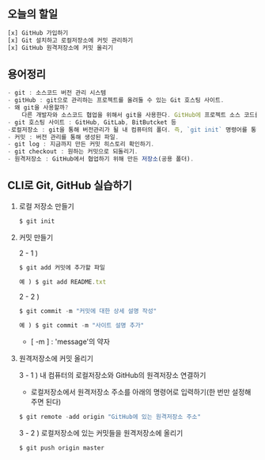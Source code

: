 ## 오늘의 할일

```javascript
[x] GitHub 가입하기 
[x] Git 설치하고 로컬저장소에 커밋 관리하기 
[x] GitHub 원격저장소에 커밋 올리기
```

## 용어정리

```js
- git : 소스코드 버전 관리 시스템
- gitHub : git으로 관리하는 프로젝트를 올려둘 수 있는 Git 호스팅 사이트.
- 왜 git을 사용할까?
    다른 개발자와 소스코드 협업을 위해서 git을 사용한다. GitHub에 프로젝트 소스 코드를 올려두면, 시간과 장소에 구애받지 않고 협업할 수 있다는 장점이 있다.
- git 호스팅 사이트 : GitHub, GitLab, BitButcket 등
-로컬저장소 : git을 통해 버전관리가 될 내 컴퓨터의 폴더. 즉, `git init` 명령어를 통해 생성되는 `[.git]` 폴더.
- 커밋 : 버전 관리를 통해 생성된 파일.
- git log : 지금까지 만든 커밋 히스토리 확인하기.
- git checkout : 원하는 커밋으로 되돌리기.
- 원격저장소 : GitHub에서 협업하기 위해 만든 저장소(공용 폴더).
```

## CLI로 Git, GitHub 실습하기

   1. 로컬 저장소 만들기

      ```js
      $ git init
      ```

2. 커밋 만들기

   2 - 1 )

   ```js
   $ git add 커밋에 추가할 파일
   
   예 ) $ git add README.txt
   ```

   2 - 2 )

   ```js
   $ git commit -m "커밋에 대한 상세 설명 작성"
   
   예 ) $ git commit -m "사이트 설명 추가"
   ```

   * [ -m  ] : 'message'의 약자

3. 원격저장소에 커밋 올리기

   3 - 1 ) 내 컴퓨터의 로컬저장소와 GitHub의 원격저장소 연결하기

   

   * 로컬저장소에서 원격저장소 주소를 아래의 명령어로 입력하기(한 번만 설정해주면 된다)

   ```js
   $ git remote -add origin "GitHub에 있는 원격저장소 주소"
   ```

   3 - 2 ) 로컬저장소에 있는 커밋들을 원격저장소에 올리기

   ```js
   $ git push origin master
   ```

   